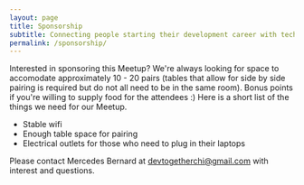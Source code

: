```yaml
---
layout: page
title: Sponsorship
subtitle: Connecting people starting their development career with technical mentors through low-commitment, high-value, human interactions
permalink: /sponsorship/
---
```


Interested in sponsoring this Meetup? We're always looking for space to accomodate approximately 10 - 20 pairs (tables that allow for side by side pairing is required but do not all need to be in the same room). Bonus points if you're willing to supply food for the attendees :) Here is a short list of the things we need for our Meetup.
- Stable wifi
- Enough table space for pairing
- Electrical outlets for those who need to plug in their laptops

Please contact Mercedes Bernard at <devtogetherchi@gmail.com> with interest and questions.